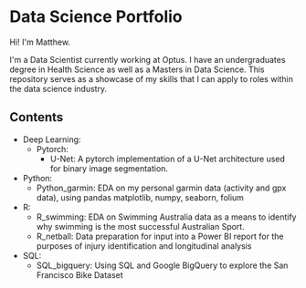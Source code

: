 # Data Science Portfolio

Hi! I'm Matthew.

I'm a Data Scientist currently working at Optus. I have an undergraduates degree in Health Science as well as a Masters in Data Science. This repository serves as a showcase of my skills that I can apply to roles within the data science industry. 

## Contents
- Deep Learning:
  - Pytorch:
    - U-Net: A pytorch implementation of a U-Net architecture used for binary image segmentation. 
- Python:
  - Python_garmin: EDA on my personal garmin data (activity and gpx data), using pandas matplotlib, numpy, seaborn, folium
- R:
  - R_swimming: EDA on Swimming Australia data as a means to identify why swimming is the most successful Australian Sport.
  - R_netball: Data preparation for input into a Power BI report for the purposes of injury identification and longitudinal analysis
- SQL:
  - SQL_bigquery: Using SQL and Google BigQuery to explore the San Francisco Bike Dataset
 
